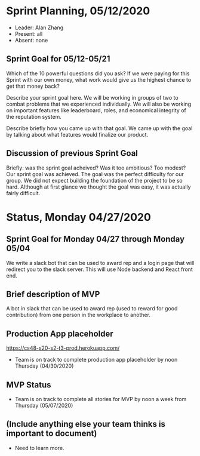 # Sprint Planning, 05/12/2020
  
* Leader: Alan Zhang
* Present: all 
* Absent: none
 
## Sprint Goal for 05/12-05/21
  
Which of the 10 powerful questions did you ask?
If we were paying for this Sprint with our own money, what work would give us the highest chance to get that money back?
  
Describe your sprint goal here.
We will be working in groups of two to combat problems that we experienced individually. We will also
be working on important features like leaderboard, roles, and economical integrity of the reputation system. 

Describe briefly how you came up with that goal.
We came up with the goal by talking about what features would finalize our product. 
  
## Discussion of previous Sprint Goal
  
Briefly: was the sprint goal acheived?  Was it too ambitious?  Too modest? 
Our sprint goal was achieved. The goal was the perfect difficulty for our group. We did not
expect building the foundation of the project to be so hard. Although at first glance we thought
the goal was easy, it was actually fairly difficult.

# Status, Monday 04/27/2020

## Sprint Goal for Monday 04/27 through Monday 05/04

We write a slack bot that can be used to award rep and a login page that will redirect you to the slack server.
This will use Node backend and React front end.

## Brief description of MVP

A bot in slack that can be used to award rep (used to reward for good contribution) from one person in the workplace to another.

## Production App placeholder

https://cs48-s20-s2-t3-prod.herokuapp.com/

- Team is on track to complete production app placeholder by noon Thursday (04/30/2020)

## MVP Status

- Team is on track to complete all stories for MVP by noon a week from Thursday (05/07/2020)

## (Include anything else your team thinks is important to document)

- Need to learn more.
